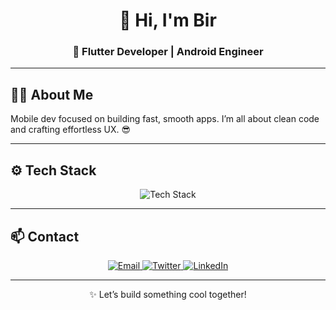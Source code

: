 <h1 align="center">👋 Hi, I'm Bir</h1>
<h3 align="center">🚀 Flutter Developer | Android Engineer</h3>

---

## 🧑‍💻 About Me

Mobile dev focused on building fast, smooth apps. I’m all about clean code and crafting effortless UX. 😎


---

## ⚙️ Tech Stack

<p align="center">
  <img src="https://skillicons.dev/icons?i=flutter,dart,kotlin,firebase,androidstudio,figma,linux,github&theme=dark" alt="Tech Stack">
</p>

---

## 📫 Contact

<p align="center">
  <a href="mailto:birmehto@gmail.com">
    <img src="https://img.shields.io/badge/Email-D14836?style=for-the-badge&logo=gmail&logoColor=white" alt="Email">
  </a>
  <a href="https://twitter.com/birmehto">
    <img src="https://img.shields.io/badge/Twitter-1DA1F2?style=for-the-badge&logo=twitter&logoColor=white" alt="Twitter">
  </a>
  <a href="https://linkedin.com/in/birmehto">
    <img src="https://img.shields.io/badge/LinkedIn-0A66C2?style=for-the-badge&logo=linkedin&logoColor=white" alt="LinkedIn">
  </a>
</p>

---

<p align="center">✨ Let’s build something cool together!</p>
